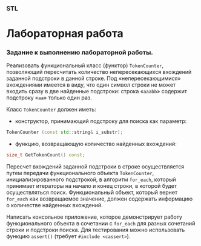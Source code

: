 ### STL
# Лабораторная работа
### Задание к выполнению лабораторной работы.


Реализовать функциональный класс (функтор) `TokenCounter`, позволяющий пересчитать количество непересекающихся вхождений заданной подстроки в данной строке. Под «непересекающимися» вхождениями имеется в виду, что один символ строки не может входить сразу в две найденные подстроки: строка «`aaabb`» содержит подстроку «`aa`» только один раз.

Класс `TokenCounter` должен иметь:

- конструктор, принимающий подстроку для поиска как параметр:

```cpp
TokenCounter (const std::string& i_substr);
```

- функцию, возвращающую количество найденных вхождений:

```cpp
size_t GetTokenCount() const;
```
Пересчет вхождений заданной подстроки в строке осуществляется путем передачи функционального объекта `TokenCounter`, инициализированного подстрокой, в алгоритм `for_each`, который принимает итераторы на начало и конец строки, в которой будет осуществляться поиск. Функциональный объект, который вернет `for_each` как возвращаемое значение, должен содержать информацию о количестве найденных вхождений.

Написать консольное приложение, которое демонстрирует работу функционального объекта в сочетании с `for_each` для разных сочетаний строки и подстроки поиска. Для тестирования можно использовать функцию `assert()` (требует `#include <cassert>`).

